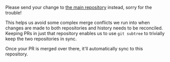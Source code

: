 Please send your change to [the main repository](https://github.com/hexops/mach/tree/main/libs/ecs) instead, sorry for the trouble!

This helps us avoid some complex merge conflicts we run into when changes are made to both repositories and history needs to be reconciled. Keeping PRs in just that repository enables us to use `git subtree` to trivially keep the two repositories in sync.

Once your PR is merged over there, it'll automatically sync to this repository.
